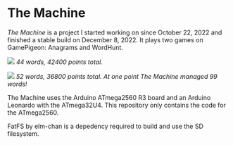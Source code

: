 # The Machine

*The Machine* is a project I started working on since October 22, 2022 and finished a stable build on December 8, 2022. It plays two games on GamePigeon: Anagrams and WordHunt.

<img src="./misc/Anagrams_demo.webp"></img>
*44 words, 42400 points total.*

<img src="./misc/WordHunt_demo.webp"></img>
*52 words, 36800 points total. At one point The Machine managed 99 words!*

The Machine uses the Arduino ATmega2560 R3 board and an Arduino Leonardo with the ATmega32U4. This repository only contains the code for the ATmega2560.

FatFS by elm-chan is a depedency required to build and use the SD filesystem.
